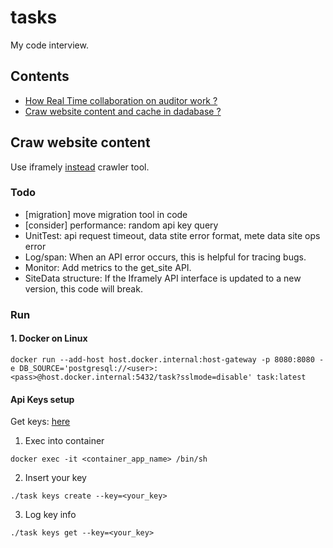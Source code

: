 # tasks

My code interview.

## Contents

- [How Real Time collaboration on auditor work ?](./collaboration_on_oditor.md)
- [Craw website content and cache in dadabase ?](#craw-website-content)
## Craw website content
Use iframely [instead](https://iframely.com/) crawler tool.
### Todo
- [migration] move migration tool in code
- [consider] performance: random api key query  
- UnitTest: api request timeout, data stite error format, mete  data site ops error 
- Log/span: When an API error occurs, this is helpful for tracing bugs.
- Monitor: Add metrics to the get_site API.
- SiteData structure: If the Iframely API interface is updated to a new version, this code will break.  
### Run
#### 1. Docker on Linux

```
docker run --add-host host.docker.internal:host-gateway -p 8080:8080 -e DB_SOURCE='postgresql://<user>:<pass>@host.docker.internal:5432/task?sslmode=disable' task:latest
```

#### Api Keys setup
Get keys: [here](https://iframely.com/keys)
1. Exec into container
```
docker exec -it <container_app_name> /bin/sh
```
2. Insert your key

```
./task keys create --key=<your_key>
```
3. Log key info

```
./task keys get --key=<your_key>
```
